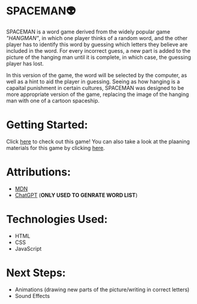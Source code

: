 # SPACEMAN👽


SPACEMAN is a word game derived from the widely popular game *"HANGMAN"*, in which one player thinks of a random word, and the other player has to identify this word by guessing which letters they believe are included in the word. For every incorrect guess, a new part is added to the picture of the hanging man until it is complete, in which case, the guessing player has lost.

In this version of the game, the word will be selected by the computer, as well as a hint to aid the player in guessing. Seeing as how hanging is a capaital punishment in certain cultures, SPACEMAN was designed to be more appropriate version of the game, replacing the image of the hanging man with one of a cartoon spaceship.

# Getting Started:

Click [here](https://nichoo-web.github.io/Spaceman-game/) to check out this game! You can also take a look at the plaaning materials for this game by clicking [here](https://docs.google.com/document/d/193qK14VNpQMiLG1zH61CL4j3eeN1zIN2LxeLzIsaVoE/edit).

# Attributions:

* [MDN](https://developer.mozilla.org/en-US/)
* [ChatGPT](https://openai.com/chatgpt/) (**ONLY USED TO GENRATE WORD LIST**)

# Technologies Used:

* HTML
* CSS
* JavaScript

# Next Steps:

* Animations (drawing new parts of the picture/writing in correct letters)
* Sound Effects
